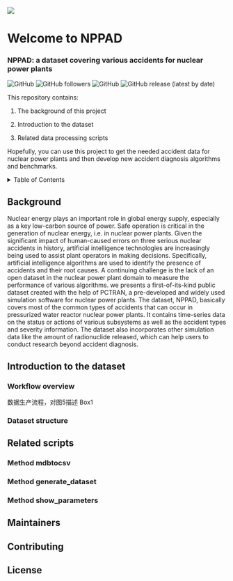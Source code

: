 ![](https://github.com/qiben-jy/NuclearPowerPlantAccidentData/blob/5ad5c50f6b178dd517378fd16b71f91bf9795b3e/LOGO.png)
# Welcome to NPPAD
### NPPAD: a dataset covering various accidents for nuclear power plants

![GitHub](https://img.shields.io/github/languages/count/qiben-jy/NuclearPowerPlantAccidentData)
![GitHub followers](https://img.shields.io/github/followers/qiben-jy?style=social)
![GitHub](https://img.shields.io/github/watchers/qiben-jy/NuclearPowerPlantAccidentData?style=social)
![GitHub release (latest by date)](https://img.shields.io/github/v/release/qiben-jy/NuclearPowerPlantAccidentData)

This repository contains:

1. The background of this project

2. Introduction to the dataset

3. Related data processing scripts

Hopefully, you can use this project to get the needed accident data for nuclear power plants and then develop new accident diagnosis algorithms and benchmarks.

[//]: # (## Table of Contents)

[//]: # (- [Background]&#40;#Background&#41;)

[//]: # (- [Dataset]&#40;#Dataset&#41;)

[//]: # (  - [Workflow overview]&#40;#Workflow overview&#41;)

[//]: # (  - [Dataset structure]&#40;#Dataset structure&#41;)

[//]: # (- [Scripts]&#40;#Scripts&#41;)

[//]: # (  - [Method "mdbtocsv"]&#40;#Method "mdbtocsv"&#41;)

[//]: # (  - [Method "generate_dataset"]&#40;#Method "generate_dataset"&#41;)

[//]: # (  - [Method "show_parameters"]&#40;#Method "show_parameters"&#41;)

[//]: # (- [Maintainers]&#40;#Maintainers&#41;)

[//]: # (- [Contributing]&#40;#Contributing&#41;)

[//]: # (- [License]&#40;#License&#41;)

<details>
  <summary>Table of Contents</summary>
  <ol>
    <li>
      <a href="#Background">Background</a>
    </li>
    <li>
      <a href="#Introduction to the dataset">Introduction to the dataset</a>
      <ul>
        <li><a href="#Method mdbtocsv">Method mdbtocsv</a></li>
        <li><a href="#Dataset structure">Dataset structure</a></li>
      </ul>
    </li>
    <li><a href="#Related scripts">Related scripts</a>
    <ul>
        <li><a href="#Workflow overview">Workflow overview</a></li>
        <li><a href="#Method generate_dataset">Method generate_dataset</a></li>
        <li><a href="#Method show_parameters">Method show_parameters</a></li>
    </ul>
    </li>
    <li><a href="#Maintainers">Maintainers</a></li>
    <li><a href="#Contributing">Contributing</a></li>
    <li><a href="#License">License</a></li>
  </ol>
</details>

## Background
Nuclear energy plays an important role in global energy supply, especially as a key low-carbon source of power. Safe operation is critical in the generation of nuclear energy, i.e. in nuclear power plants. Given the significant impact of human-caused errors on three serious nuclear accidents in history, artificial intelligence technologies are increasingly being used to assist plant operators in making decisions. Specifically, artificial intelligence algorithms are used to identify the presence of accidents and their root causes. A continuing challenge is the lack of an open dataset in the nuclear power plant domain to measure the performance of various algorithms. we presents a first-of-its-kind public dataset created with the help of PCTRAN, a pre-developed and widely used simulation software for nuclear power plants. The dataset, NPPAD, basically covers most of the common types of accidents that can occur in pressurized water reactor nuclear power plants. It contains time-series data on the status or actions of various subsystems as well as the accident types and severity information. The dataset also incorporates other simulation data like the amount of radionuclide released, which can help users to conduct research beyond accident diagnosis.

## Introduction to the dataset

### Workflow overview
数据生产流程，对图5描述 Box1
### Dataset structure

## Related scripts

### Method mdbtocsv

### Method generate_dataset

### Method show_parameters

## Maintainers

## Contributing

## License
